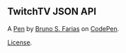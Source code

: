 TwitchTV JSON API 
------------------


A [Pen](https://codepen.io/BrunoSFarias/pen/EwpVeM) by [Bruno S. Farias](https://codepen.io/BrunoSFarias) on [CodePen](https://codepen.io).

[License](https://codepen.io/BrunoSFarias/pen/EwpVeM/license).